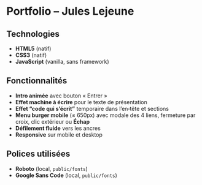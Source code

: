 # Portfolio – Jules Lejeune

## Technologies
- **HTML5** (natif)
- **CSS3** (natif)
- **JavaScript** (vanilla, sans framework)

## Fonctionnalités
- **Intro animée** avec bouton « Entrer »
- **Effet machine à écrire** pour le texte de présentation
- **Effet “code qui s’écrit”** temporaire dans l’en‑tête et sections
- **Menu burger mobile** (≤ 650px) avec modale des 4 liens, fermeture par croix, clic extérieur ou **Échap**
- **Défilement fluide** vers les ancres
- **Responsive** sur mobile et desktop

## Polices utilisées
- **Roboto** (local, `public/fonts`)
- **Google Sans Code** (local, `public/fonts`)